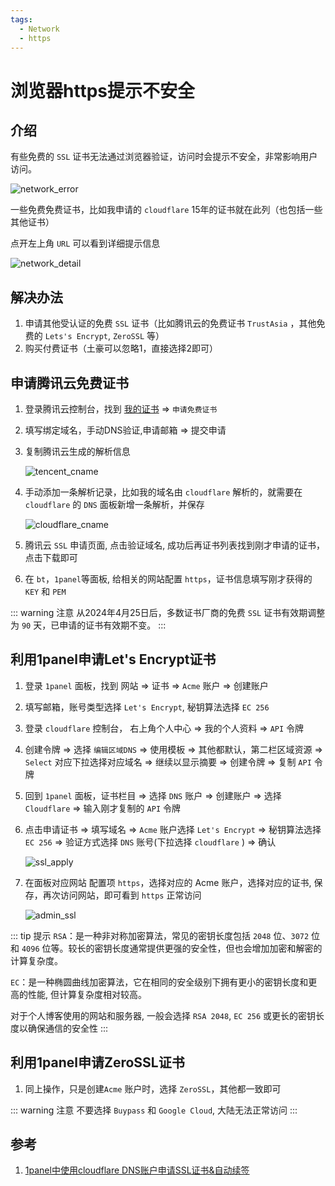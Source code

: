 ```yaml
---
tags:
  - Network
  - https
---
```

# 浏览器https提示不安全

## 介绍
有些免费的 `SSL` 证书无法通过浏览器验证，访问时会提示不安全，非常影响用户访问。

![network_error](/Images/Network/浏览器https提示不安全/network_error.png 'network_error')

一些免费免费证书，比如我申请的 `cloudflare` 15年的证书就在此列（也包括一些其他证书）

点开左上角 `URL` 可以看到详细提示信息

![network_detail](/Images/Network/浏览器https提示不安全/network_detail.png 'network_detail')

## 解决办法
1. 申请其他受认证的免费 `SSL` 证书（比如腾讯云的免费证书 `TrustAsia` ，其他免费的 `Lets's Encrypt`, `ZeroSSL` 等）
1. 购买付费证书（土豪可以忽略1，直接选择2即可）

## 申请腾讯云免费证书
1. 登录腾讯云控制台，找到 [我的证书](https://console.cloud.tencent.com/ssl) => `申请免费证书`
1. 填写绑定域名，手动DNS验证,申请邮箱 => 提交申请
1. 复制腾讯云生成的解析信息

    ![tencent_cname](/Images/Network/浏览器https提示不安全/tencent_cname.png 'tencent_cname')

1. 手动添加一条解析记录，比如我的域名由 `cloudflare` 解析的，就需要在 `cloudflare` 的 `DNS` 面板新增一条解析，并保存

    ![cloudflare_cname](/Images/Network/浏览器https提示不安全/cloudflare_cname.png 'cloudflare_cname')

1. 腾讯云 `SSL` 申请页面, 点击验证域名, 成功后再证书列表找到刚才申请的证书，点击下载即可
1. 在 `bt`，`1panel`等面板, 给相关的网站配置 `https`，证书信息填写刚才获得的 `KEY` 和 `PEM`

::: warning 注意
从2024年4月25日后，多数证书厂商的免费 `SSL` 证书有效期调整为 `90` 天，已申请的证书有效期不变。
:::



## 利用1panel申请Let's Encrypt证书
1. 登录 `1panel` 面板，找到 网站 => 证书 => `Acme` 账户 => 创建账户
1. 填写邮箱，账号类型选择 `Let's Encrypt`, 秘钥算法选择 `EC 256`
1. 登录 `cloudflare` 控制台， 右上角个人中心 => 我的个人资料 => `API` 令牌
1. 创建令牌 => 选择 `编辑区域DNS` => 使用模板 => 其他都默认，第二栏区域资源 => `Select` 对应下拉选择对应域名 => 继续以显示摘要 => 创建令牌 => 复制 `API` 令牌
1. 回到 `1panel` 面板，证书栏目 => 选择 `DNS` 账户 => 创建账户 => 选择 `Cloudflare` => 输入刚才复制的 `API` 令牌
1. 点击申请证书 => 填写域名 => `Acme` 账户选择 `Let's Encrypt` => 秘钥算法选择 `EC 256` => 验证方式选择 `DNS` 账号(下拉选择 `cloudflare` ) => 确认

    ![ssl_apply](/Images/Network/浏览器https提示不安全/ssl_apply.png 'ssl_apply')

1. 在面板对应网站 配置项 `https`，选择对应的 Acme 账户，选择对应的证书, 保存，再次访问网站，即可看到 `https` 正常访问

    ![admin_ssl](/Images/Network/浏览器https提示不安全/admin_ssl.png 'admin_ssl')


::: tip 提示
`RSA`：是一种非对称加密算法，常见的密钥长度包括 `2048` 位、`3072` 位和 `4096` 位等。较长的密钥长度通常提供更强的安全性，但也会增加加密和解密的计算复杂度。

`EC`：是一种椭圆曲线加密算法，它在相同的安全级别下拥有更小的密钥长度和更高的性能, 但计算复杂度相对较高。

对于个人博客使用的网站和服务器, 一般会选择 `RSA 2048`, `EC 256` 或更长的密钥长度以确保通信的安全性
:::

## 利用1panel申请ZeroSSL证书
1. 同上操作，只是创建`Acme` 账户时，选择 `ZeroSSL`，其他都一致即可

::: warning 注意
不要选择 `Buypass` 和 `Google Cloud`, 大陆无法正常访问
:::


## 参考
1. [1panel中使用cloudflare DNS账户申请SSL证书&自动续签](https://www.soulcloser.com/4075/)